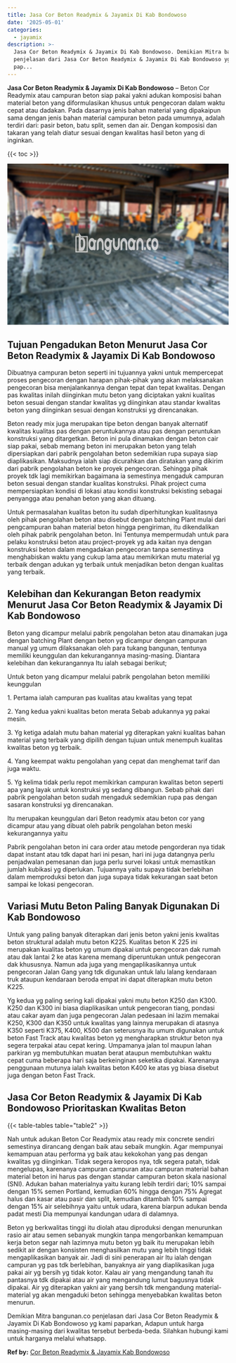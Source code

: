 ```yaml
---
title: Jasa Cor Beton Readymix & Jayamix Di Kab Bondowoso
date: '2025-05-01'
categories:
  - jayamix
description: >-
  Jasa Cor Beton Readymix & Jayamix Di Kab Bondowoso. Demikian Mitra bangunan.co
  penjelasan dari Jasa Cor Beton Readymix & Jayamix Di Kab Bondowoso yg kami
  pap...
---
```


**Jasa Cor Beton Readymix & Jayamix Di Kab Bondowoso** – Beton Cor Readymix atau campuran beton siap pakai yakni adukan komposisi bahan material beton yang diformulasikan khusus untuk pengecoran dalam waktu cepat atau dadakan. Pada dasarnya jenis bahan material yang dipakaipun sama dengan jenis bahan material campuran beton pada umumnya, adalah terdiri dari: pasir beton, batu split, semen dan air. Dengan komposisi dan takaran yang telah diatur sesuai dengan kwalitas hasil beton yang di inginkan.

{{< toc >}}

![Jasa Cor Beton Readymix & Jayamix Di Kab Bondowoso](/images/jasa-cor-readymix-54.png)

## Tujuan Pengadukan Beton Menurut Jasa Cor Beton Readymix & Jayamix Di Kab Bondowoso

Dibuatnya campuran beton seperti ini tujuannya yakni untuk mempercepat proses pengecoran dengan harapan pihak-pihak yang akan melaksanakan pengecoran bisa menjalankannya dengan tepat dan tepat kwalitas. Dengan pas kwalitas inilah diinginkan mutu beton yang diciptakan yakni kualitas beton sesuai dengan standar kwalitas yg diinginkan atau standar kwalitas beton yang diinginkan sesuai dengan konstruksi yg direncanakan.

Beton ready mix juga merupakan tipe beton dengan banyak alternatif kwalitas kualitas pas dengan peruntukannya atau pas dengan peruntukan konstruksi yang ditargetkan. Beton ini pula dinamakan dengan beton cair siap pakai, sebab memang beton ini merupakan beton yang telah dipersiapkan dari pabrik pengolahan beton sedemikian rupa supaya siap diaplikasikan. Maksudnya ialah siap dicurahkan dan diratakan yang dikirim dari pabrik pengolahan beton ke proyek pengecoran. Sehingga pihak proyek tdk lagi memikirkan bagaimana ia semestinya mengaduk campuran beton sesuai dengan standar kualitas konstruksi. Pihak project cuma mempersiapkan kondisi di lokasi atau kondisi konstruksi bekisting sebagai penyangga atau penahan beton yang akan dituang.

Untuk permasalahan kualitas beton itu sudah diperhitungkan kualitasnya oleh pihak pengolahan beton atau disebut dengan batching Plant mulai dari pengcampuran bahan material beton hingga pengiriman, itu dikendalikan oleh pihak pabrik pengolahan beton. Ini Tentunya mempermudah untuk para pelaku konstruksi beton atau project-proyek yg ada kaitan nya dengan konstruksi beton dalam mengadakan pengecoran tanpa semestinya menghabiskan waktu yang cukup lama atau memikirkan mutu material yg terbaik dengan adukan yg terbaik untuk menjadikan beton dengan kualitas yang terbaik.

## Kelebihan dan Kekurangan Beton readymix Menurut Jasa Cor Beton Readymix & Jayamix Di Kab Bondowoso

Beton yang dicampur melalui pabrik pengolahan beton atau dinamakan juga dengan batching Plant dengan beton yg dicampur dengan campuran manual yg umum dilaksanakan oleh para tukang bangunan, tentunya memiliki keunggulan dan kekurangannya masing-masing. Diantara kelebihan dan kekurangannya Itu ialah sebagai berikut;

Untuk beton yang dicampur melalui pabrik pengolahan beton memiliki keunggulan

1\. Pertama ialah campuran pas kualitas atau kwalitas yang tepat

2\. Yang kedua yakni kualitas beton merata Sebab adukannya yg pakai mesin.

3\. Yg ketiga adalah mutu bahan material yg diterapkan yakni kualitas bahan material yang terbaik yang dipilih dengan tujuan untuk menempuh kualitas kwalitas beton yg terbaik.

4\. Yang keempat waktu pengolahan yang cepat dan menghemat tarif dan juga waktu.

5\. Yg kelima tidak perlu repot memikirkan campuran kwalitas beton seperti apa yang layak untuk konstruksi yg sedang dibangun. Sebab pihak dari pabrik pengolahan beton sudah mengaduk sedemikian rupa pas dengan sasaran konstruksi yg direncanakan.

Itu merupakan keunggulan dari Beton readymix atau beton cor yang dicampur atau yang dibuat oleh pabrik pengolahan beton meski kekurangannya yaitu

Pabrik pengolahan beton ini cara order atau metode pengorderan nya tidak dapat instant atau tdk dapat hari ini pesan, hari ini juga datangnya perlu penjadwalan pemesanan dan juga perlu survei lokasi untuk memastikan jumlah kubikasi yg diperlukan. Tujuannya yaitu supaya tidak berlebihan dalam memproduksi beton dan juga supaya tidak kekurangan saat beton sampai ke lokasi pengecoran.

## Variasi Mutu Beton Paling Banyak Digunakan Di Kab Bondowoso

Untuk yang paling banyak diterapkan dari jenis beton yakni jenis kwalitas beton struktural adalah mutu beton K225. Kualitas beton K 225 ini merupakan kualitas beton yg umum dipakai untuk pengecoran dak rumah atau dak lantai 2 ke atas karena memang diperuntukan untuk pengecoran dak khususnya. Namun ada juga yang mengaplikasikannya untuk pengecoran Jalan Gang yang tdk digunakan untuk lalu lalang kendaraan truk ataupun kendaraan beroda empat ini dapat diterapkan mutu beton K225.

Yg kedua yg paling sering kali dipakai yakni mutu beton K250 dan K300. K250 dan K300 ini biasa diaplikasikan untuk pengecoran tiang, pondasi atau cakar ayam dan juga pengecoran Jalan pedesaan ini lazim memakai K250, K300 dan K350 untuk kwalitas yang lainnya merupakan di atasnya K350 seperti K375, K400, K500 dan seterusnya itu umum digunakan untuk beton Fast Track atau kwalitas beton yg mengharapkan struktur beton nya segera terpakai atau cepat kering. Umpamanya jalan tol maupun lahan parkiran yg membutuhkan muatan berat ataupun membutuhkan waktu cepat cuma beberapa hari saja berkeinginan seketika dipakai. Karenanya penggunaan mutunya ialah kwalitas beton K400 ke atas yg biasa disebut juga dengan beton Fast Track.

## Jasa Cor Beton Readymix & Jayamix Di Kab Bondowoso Prioritaskan Kwalitas Beton

{{< table-tables table="table2" >}}

Nah untuk adukan Beton Cor Readymix atau ready mix concrete sendiri semestinya dirancang dengan baik atau sebaik mungkin. Agar mempunyai kemampuan atau performa yg baik atau kekokohan yang pas dengan kwalitas yg diinginkan. Tidak segera keropos nya, tdk segera patah, tidak mengelupas, karenanya campuran campuran atau campuran material bahan material beton ini harus pas dengan standar campuran beton skala nasional (SNI). Adukan bahan materialnya yaitu kurang lebih terdiri dari; 10% sampai dengan 15% semen Portland, kemudian 60% hingga dengan 75% Agregat halus dan kasar atau pasir dan split, kemudian ditambah 10% sampai dengan 15% air selebihnya yaitu untuk udara, karena biarpun adukan benda padat mesti Dia mempunyai kandungan udara di dalamnya.

Beton yg berkwalitas tinggi itu diolah atau diproduksi dengan menurunkan rasio air atau semen sebanyak mungkin tanpa mengorbankan kemampuan kerja beton segar nah lazimnya mutu beton yg baik itu merupakan lebih sedikit air dengan konsisten menghasilkan mutu yang lebih tinggi tidak mengaplikasikan banyak air. Jadi di sini penerapan air Itu ialah dengan campuran yg pas tdk berlebihan, banyaknya air yang diaplikasikan juga pakai air yg bersih yg tidak kotor. Kalau air yang mengandung tanah itu pantasnya tdk dipakai atau air yang mengandung lumut bagusnya tidak dipakai. Air yg diterapkan yakni air yang bersih tdk mengandung material-material yg akan mengaduki beton sehingga menyebabkan kwalitas beton menurun.

Demikian Mitra bangunan.co penjelasan dari Jasa Cor Beton Readymix & Jayamix Di Kab Bondowoso yg kami paparkan, Adapun untuk harga masing-masing dari kwalitas tersebut berbeda-beda. Silahkan hubungi kami untuk harganya melalui whatsapp.

**Ref by:** [Cor Beton Readymix & Jayamix Kab Bondowoso](https://id.wikipedia.org/wiki/Cor)
